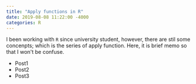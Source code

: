 ```yaml
---
title: "Apply functions in R"
date: 2019-08-08 11:22:00 -4000
categories: R
---
```


I been working with `R` since university student, however, there are stil some concenpts; which is the series of apply function. Here, it is brief memo so that I won't be confuse.

* Post1
* Post2
* Post3
